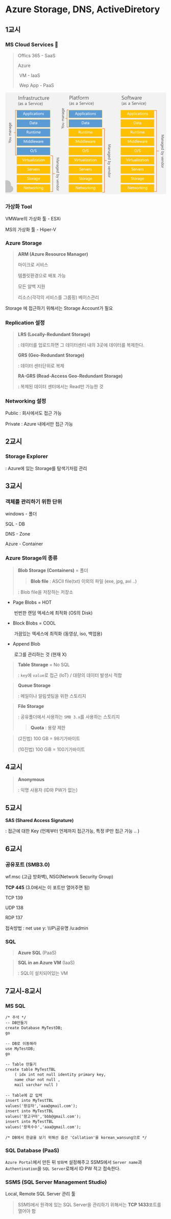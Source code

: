 # Azure Storage, DNS, ActiveDiretory

## 1교시

### MS Cloud Services :hibiscus:

> Offics 365    - SaaS
>
> Azure
>
> ​	     VM	    - IaaS
>
> ​	Wep App  - PaaS

![image-20191211091712248](images/image-20191211091712248.png)



### 가상화 Tool

VMWare의 가상화 툴  - ESXi

MS의 가상화 툴           - Hiper-V



### Azure Storage

> **ARM (Azure Resource Manager)** 
>
> 마이크로 서비스
>
> 템플릿환경으로 배포 가능
>
> 모든 알백 지원
>
> 리소스(각각의 서비스를 그룹핑) 베이스관리

Storage 에 접근하기 위해서는 Storage Account가 필요 



### Replication 설정

>  **LRS (Locally-Redundant Storage)** 
>
> : 데이터를 업로드하면 그 데이터센터 내의 3곳에 데이터를 복제한다.
>
> **GRS (Geo-Redundant Storage)** 
>
> : 데이터 센터단위로 복제
>
> **RA-GRS (Read-Access Geo-Redundant Storage)** 
>
> : 복제된 데이터 센터에서는 Read만 가능한 것



### Networking 설정

Public : 회사에서도 접근 가능

Private : Azure 내에서만 접근 가능



## 2교시

### Storage Explorer

: Azure에 있는 Storage를 탐색기처럼 관리



## 3교시

### 객체를 관리하기 위한 단위

windows - 폴더

SQL - DB

DNS - Zone

Azure - Container



### Azure Storage의 종류

> **Blob Storage (Containers)** = 폴더
>
> > **Blob file** : ASCII file(txt) 이외의 파일 (exe, jpg, avi ..)
>
> : Blob file을 저장하는 저장소

* Page Blobs = HOT

  ​	빈번한 랜덤 엑세스에 최적화 (OS의 Disk)

* Block Blobs = COOL

  ​	가끔있는 엑세스에 최적화 (동영상, iso, 백업용) 

* Append Blob 

  ​	로그를 관리하는 것 (현재 X)

> **Table Storage** = No SQL
>
> : `key`에 `value`로 접근 (IoT) / 대량의 데이터 발생시 적합

> **Queue Storage**
>
> : 메일이나 알림셋팅을 위한 스토리지

> **File Storage**
>
> : 공유폴더에서 사용하는 `SMB 3.x`를 사용하는 스토리지
>
> > **Quota** : 용량 제한



> (2진법)  100  GB  =  98기가바이트
>
> (10진법) 100 GiB = 100기가바이트

## 4교시

> **Anonymous**
>
> : 익명 사용자 (ID와 PW가 없는)

## 5교시

**SAS (Shared Access Signature)**

: 접근에 대한 Key (언제부터 언제까지 접근가능, 특정 IP만 접근 가능 .. )



## 6교시

### 공유포트 (SMB3.0) 

wf.msc (고급 방화벽), NSG(Network Security Group)

**TCP	 445**	(3.0에서는 이 포트만 열어주면 됨)

TCP	 139

UDP	138

RDP	 137

접속방법 : net use y: \\\IP\공유명 /u:admin



### SQL

> **Azure SQL**	(PaaS)



> **SQL in an Azure VM**	(IaaS)
>
> : SQL이 설치되어있는 VM



## 7교시-8교시

### MS SQL

```mssql
/* 주석 */
-- DB만들기
create Database MyTestDB;
go

-- DB로 이동해라
use MyTestDB;
go

-- Table 만들기
create table MyTestTBL
	( idx int not null identity primary key,
	name char not null ,
	mail varchar null )

-- Table에 값 입력
insert into MyTestTBL
values('왕감자','aaa@gmail.com');
insert into MyTestTBL
values('왕고구마','bbb@gmail.com');
insert into MyTestTBL
values('왕옥수수','aaa@gmail.com');

/* DB에서 한글을 보기 위해선 옵션 'Collation'을 korean_wansung으로 */
```

### SQL Database (PaaS)

`Azure Portal`에서 만든 뒤 `방화벽` 설정해주고 SSMS에서 `Server name`과 `Authentination`을 `SQL Server`로해서 ID PW 적고 접속한다. 



### SSMS (SQL Server Management Studio)

Local, Remote SQL Server 관리 툴



> SSMS에서 원격에 있는 SQL Server을 관리하기 위해서는 **TCP 1433**포트를 열어야 함 